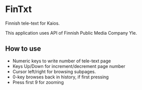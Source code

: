 # FinTxt
Finnish tele-text for Kaios. 

This application uses API of Finnish Public Media Company Yle.

## How to use

- Numeric keys to write number of tele-text page
- Keys Up/Down for increment/decrement page number
- Cursor left/right for browsing subpages.
- 0-key browses back in history, if first pressing
- Press first 9 for zooming
